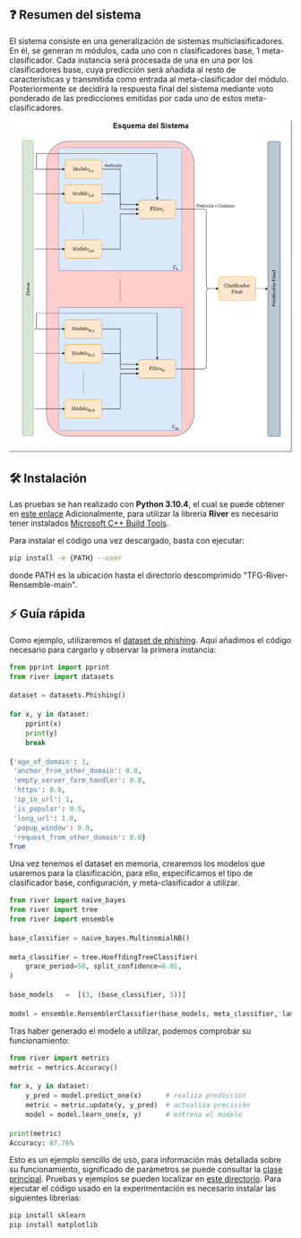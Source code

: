 ## ❓ Resumen del sistema
El sistema consiste en una generalización de sistemas multiclasificadores. En él, se generan m módulos, cada uno con n clasificadores base, 1 meta-clasificador. Cada instancia será procesada de una en una por los clasificadores base, cuya predicción será añadida al resto de características y transmitida como entrada al meta-clasificador del módulo. Posteriormente se decidirá la respuesta final del sistema mediante voto ponderado de las predicciones emitidas por cada uno de estos meta-clasificadores.

![esquema](https://github.com/David-Florido/TFG-River-Rensemble/blob/main/Esquema%20del%20Sistema.png?raw=true)

## 🛠 Instalación
Las pruebas se han realizado con **Python 3.10.4**, el cual se puede obtener en [este enlace](https://www.python.org/downloads/)
Adicionalmente, para utilizar la librería **River** es necesario tener instalados [Microsoft C++ Build Tools](https://visualstudio.microsoft.com/visual-cpp-build-tools/).


Para instalar el código una vez descargado, basta con ejecutar:
```sh
pip install -e {PATH} --user
```
donde PATH es la ubicación hasta el directorio descomprimido "TFG-River-Rensemble-main".

## ⚡️  Guía rápida
Como ejemplo, utilizaremos el [dataset de phishing](http://archive.ics.uci.edu/ml/datasets/Website+Phishing). Aquí añadimos el código necesario para cargarlo y observar la primera instancia:

```python
from pprint import pprint
from river import datasets

dataset = datasets.Phishing()

for x, y in dataset:
    pprint(x)
    print(y)
    break
    
{'age_of_domain': 1,
 'anchor_from_other_domain': 0.0, 
 'empty_server_form_handler': 0.0,
 'https': 0.0,
 'ip_in_url': 1,
 'is_popular': 0.5,
 'long_url': 1.0,
 'popup_window': 0.0,
 'request_from_other_domain': 0.0}
True
```

Una vez tenemos el dataset en memoria, crearemos los modelos que usaremos para la clasificación, para ello, especificamos el tipo de clasificador base, configuración, y meta-clasificador a utilizar.
```python
from river import naive_bayes
from river import tree
from river import ensemble

base_classifier = naive_bayes.MultinomialNB()

meta_classifier = tree.HoeffdingTreeClassifier(
    grace_period=50, split_confidence=0.01,
)

base_models   =  [(3, (base_classifier, 5))]

model = ensemble.RensemblerClassifier(base_models, meta_classifier, lam=1.0, seed=13, unanimity_check=False, drift_check = "off")
```

Tras haber generado el modelo a utilizar, podemos comprobar su funcionamiento:
```python
from river import metrics
metric = metrics.Accuracy()

for x, y in dataset:
    y_pred = model.predict_one(x)      # realiza predicción
    metric = metric.update(y, y_pred)  # actualiza precisión
    model = model.learn_one(x, y)      # entrena el modelo

print(metric)
Accuracy: 87.76%
```

Esto es un ejemplo sencillo de uso, para información más detallada sobre su funcionamiento, significado de parámetros se puede consultar la [clase principal](river/ensemble/rensemble.py). Pruebas y ejemplos se pueden localizar en [este directorio](river/ensemble/Experiments). 
Para ejecutar el código usado en la experimentación es necesario instalar las siguientes librerías:
```sh
pip install sklearn
pip install matplotlib
```
